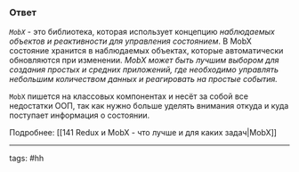 ### Ответ

*`MobX`* - это библиотека, которая использует концепцию *наблюдаемых объектов и реактивности для управления состоянием*. В MobX состояние хранится в наблюдаемых объектах, которые автоматически обновляются при изменении. *MobX может быть лучшим выбором для создания простых и средних приложений, где необходимо управлять небольшим количеством данных и реагировать на простые события.*

`MobX` пишется на классовых компонентах и несёт за собой все недостатки ООП, так как нужно больше уделять внимания откуда и куда поступает информация о состоянии.

Подробнее: [[141 Redux и MobX - что лучше и для каких задач|MobX]]

___
tags: #hh